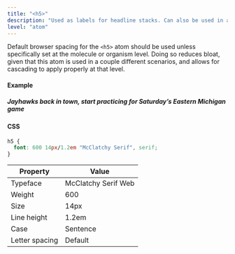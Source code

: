 ```yaml
---
title: "<h5>"
description: "Used as labels for headline stacks. Can also be used in a story."
level: "atom"
---
```


Default browser spacing for the `<h5>` atom should be used unless specifically set at the molecule or organism level. Doing so reduces bloat, given that this atom is used in a couple different scenarios, and allows for cascading to apply properly at that level.

#### Example
<div class="example">
  <h5>Jayhawks back in town, start practicing for Saturday’s Eastern Michigan game</h5>
</div>

#### CSS
```css
h5 {
  font: 600 14px/1.2em "McClatchy Serif", serif;
}
```

Property | Value
--- | ---
Typeface | McClatchy Serif Web
Weight | 600
Size | 14px
Line height | 1.2em
Case | Sentence
Letter spacing | Default
